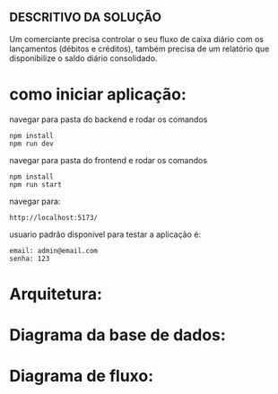 ## DESCRITIVO DA SOLUÇÃO

Um comerciante precisa controlar o seu fluxo de caixa diário com os lançamentos
(débitos e créditos), também precisa de um relatório que disponibilize o saldo
diário consolidado.

# como iniciar aplicação:

navegar para pasta do backend e rodar os comandos

    npm install
    npm run dev

navegar para pasta do frontend e rodar os comandos

    npm install
    npm run start

navegar para:

    http://localhost:5173/

usuario padrão disponivel para testar a aplicação é:

    email: admin@email.com
    senha: 123

# Arquitetura:

# Diagrama da base de dados:

# Diagrama de fluxo: